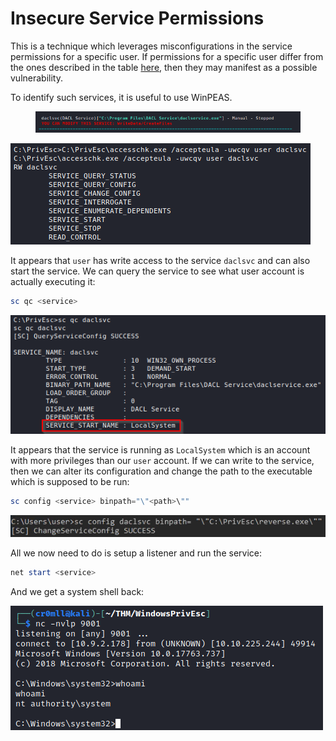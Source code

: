# Insecure Service Permissions

This is a technique which leverages misconfigurations in the service permissions for a specific user. If permissions for a specific user differ from the ones described in the table [here](../../../../Post%20Exploitation/Privilege%20Escalation/Windows/Misconfigured%20Services/Notes/Post%20Exploitation/Privilege%20Escalation/Windows/Misconfigured%20Services/index.md), then they may manifest as a possible vulnerability.

To identify such services, it is useful to use WinPEAS.&#x20;

<figure><img src="../../../../Post Exploitation/Privilege Escalation/Windows/Misconfigured Services/Resources/Images/WinPEAS daclsvc.png" alt=""><figcaption></figcaption></figure>

![](<../../../../Post Exploitation/Privilege Escalation/Windows/Misconfigured Services/Resources/Images/Access Check Permissions.png>)

It appears that `user` has write access to the service `daclsvc` and can also start the service. We can query the service to see what user account is actually executing it:

```powershell
sc qc <service>
```

![](<../../../../Post Exploitation/Privilege Escalation/Windows/Misconfigured Services/Resources/Images/Query Service.png>)

It appears that the service is running as `LocalSystem` which is an account with more privileges than our `user` account. If we can write to the service, then we can alter its configuration and change the path to the executable which is supposed to be run:

```powershell
sc config <service> binpath="\"<path>\""
```

![](<../../../../Post Exploitation/Privilege Escalation/Windows/Misconfigured Services/Resources/Images/Change Config.png>)

All we now need to do is setup a listener and run the service:

```powershell
net start <service>
```

And we get a system shell back:

![](<../../../../Post Exploitation/Privilege Escalation/Windows/Resources/Images/Shell.png>)
